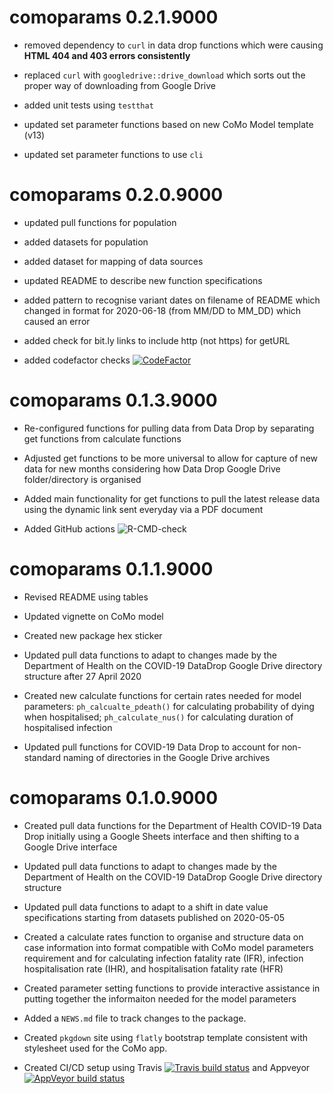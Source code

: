 # comoparams 0.2.1.9000

* removed dependency to `curl` in data drop functions which were causing **HTML 404 and 403 errors consistently**

* replaced `curl` with `googledrive::drive_download` which sorts out the proper way of downloading from Google Drive

* added unit tests using `testthat`

* updated set parameter functions based on new CoMo Model template (v13)

* updated set parameter functions to use `cli`

# comoparams 0.2.0.9000

* updated pull functions for population

* added datasets for population

* added dataset for mapping of data sources

* updated README to describe new function specifications

* added pattern to recognise variant dates on filename of README which changed in format for 2020-06-18 (from MM/DD to MM_DD) which caused an error

* added check for bit.ly links to include http (not https) for getURL

* added codefactor checks [![CodeFactor](https://www.codefactor.io/repository/github/como-ph/comoparams/badge)](https://www.codefactor.io/repository/github/como-ph/comoparams)

# comoparams 0.1.3.9000

* Re-configured functions for pulling data from Data Drop by separating get functions from calculate functions

* Adjusted get functions to be more universal to allow for capture of new data for new months considering how Data Drop Google Drive folder/directory is organised

* Added main functionality for get functions to pull the latest release data using the dynamic link sent everyday via a PDF document

* Added GitHub actions ![R-CMD-check](https://github.com/como-ph/comoparams/workflows/R-CMD-check/badge.svg)


# comoparams 0.1.1.9000

* Revised README using tables

* Updated vignette on CoMo model

* Created new package hex sticker

* Updated pull data functions to adapt to changes made by the Department of Health on the COVID-19 DataDrop Google Drive directory structure after 27 April 2020

* Created new calculate functions for certain rates needed for model parameters: `ph_calcualte_pdeath()` for calculating probability of dying when hospitalised; `ph_calculate_nus()` for calculating duration of hospitalised infection

* Updated pull functions for COVID-19 Data Drop to account for non-standard naming of directories in the Google Drive archives

# comoparams 0.1.0.9000

* Created pull data functions for the Department of Health COVID-19 Data Drop initially using a Google Sheets interface and then shifting to a Google Drive interface

* Updated pull data functions to adapt to changes made by the Department of Health on the COVID-19 DataDrop Google Drive directory structure

* Updated pull data functions to adapt to a shift in date value specifications starting from datasets published on 2020-05-05

* Created a calculate rates function to organise and structure data on case information into format compatible with CoMo model parameters requirement and for calculating infection fatality rate (IFR), infection hospitalisation rate (IHR), and hospitalisation fatality rate (HFR)

* Created parameter setting functions to provide interactive assistance in putting together the informaiton needed for the model parameters

* Added a `NEWS.md` file to track changes to the package.

* Created `pkgdown` site using `flatly` bootstrap template consistent with stylesheet used for the CoMo app.

* Created CI/CD setup using Travis [![Travis build status](https://travis-ci.org/como-ph/comoparams.svg?branch=master)](https://travis-ci.org/como-ph/comoparams) and Appveyor [![AppVeyor build status](https://ci.appveyor.com/api/projects/status/github/como-ph/comoparams?branch=master&svg=true)](https://ci.appveyor.com/project/como-ph/comoparams)

